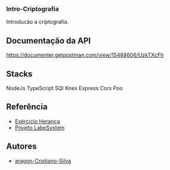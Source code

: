 ### Intro-Criptografia
Introducão a criptografia.


## Documentação da API

https://documenter.getpostman.com/view/15488606/UzkTXcFh

## Stacks

NodeJs
TypeScript
SQl
Knex
Express
Cors
Poo


## Referência

 - [Exércicio Herança](https://github.com/future4code/aragon-Cristiano-Silva/pull/62)
 - [Projeto LabeSystem](https://github.com/future4code/aragon-Cristiano-Silva/pull/60)


## Autores

- [aragon-Cristiano-Silva](https://github.com/future4code/aragon-Cristiano-Silva/pull/63)
